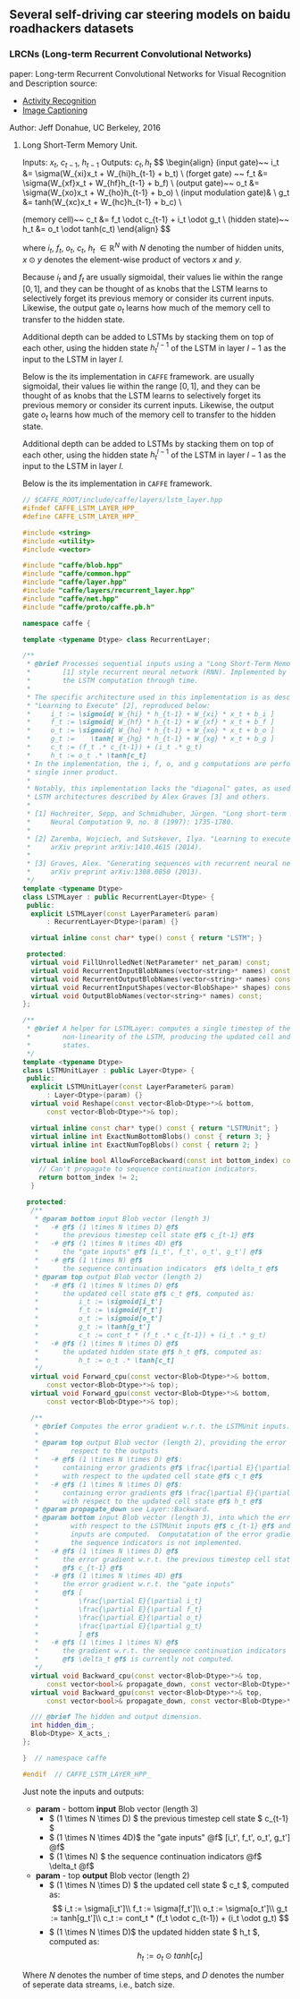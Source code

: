 ## Several self-driving car steering models on baidu roadhackers datasets

### LRCNs (Long-term Recurrent Convolutional Networks)

paper: Long-term Recurrent Convolutional Networks for Visual Recognition and Description
source: 
- [Activity Recognition](https://github.com/LisaAnne/lisa-caffe-public)
- [Image Captioning](https://github.com/jeffdonahue/caffe/tree/recurrent/examples)

Author: Jeff Donahue, UC Berkeley, 2016

1. Long Short-Term Memory Unit.

    Inputs: $x_t, ~c_{t-1}, ~h_{t-1}$
    Outputs: $c_t, h_t$
    $$
    \begin{align}
    (input gate)~~    i_t  &= \sigma(W_{xi}x_t + W_{hi}h_{t-1} + b_t) \\
    (forget gate) ~~  f_t  &= \sigma(W_{xf}x_t + W_{hf}h_{t-1} + b_f) \\
    (output gate)~~   o_t  &= \sigma(W_{xo}x_t + W_{ho}h_{t-1} + b_o) \\
    (input modulation gate)& \\
                      g_t  &= tanh(W_{xc}x_t + W_{hc}h_{t-1} + b_c) \\

    (memory cell)~~   c_t  &= f_t \odot c_{t-1} + i_t \odot g_t \\
    (hidden state)~~  h_t  &= o_t \odot tanh(c_t)
    \end{align}
    $$

    where $i_t,~f_t,~o_t,~c_t,~h_t~\in\mathbb{R}^N$ with $N$ denoting the number of hidden units, $x\odot y$ denotes the element-wise product of vectors $x$ and $y$.

    Because $i_t$ and $f_t$ are usually sigmoidal, their values lie within the range $[0, 1]$, and they can be thought of as knobs that the LSTM learns to selectively forget its previous memory or consider its current inputs. Likewise, the output gate $o_t$ learns how much of the memory cell to transfer to the hidden state.

    Additional depth can be added to LSTMs by stacking them on top of each other, using the hidden state $h_t^{l-1}$ of the LSTM in layer $l-1$ as the input to the LSTM in layer $l$.

    Below is the its implementation in `CAFFE` framework. are usually sigmoidal, their values lie within the range $[0, 1]$, and they can be thought of as knobs that the LSTM learns to selectively forget its previous memory or consider its current inputs. Likewise, the output gate $o_t$ learns how much of the memory cell to transfer to the hidden state.

    Additional depth can be added to LSTMs by stacking them on top of each other, using the hidden state $h_t^{l-1}$ of the LSTM in layer $l-1$ as the input to the LSTM in layer $l$.

    Below is the its implementation in `CAFFE` framework.

    ```c++
    // $CAFFE_ROOT/include/caffe/layers/lstm_layer.hpp
    #ifndef CAFFE_LSTM_LAYER_HPP_
    #define CAFFE_LSTM_LAYER_HPP_

    #include <string>
    #include <utility>
    #include <vector>

    #include "caffe/blob.hpp"
    #include "caffe/common.hpp"
    #include "caffe/layer.hpp"
    #include "caffe/layers/recurrent_layer.hpp"
    #include "caffe/net.hpp"
    #include "caffe/proto/caffe.pb.h"

    namespace caffe {

    template <typename Dtype> class RecurrentLayer;

    /**
     * @brief Processes sequential inputs using a "Long Short-Term Memory" (LSTM)
     *        [1] style recurrent neural network (RNN). Implemented by unrolling
     *        the LSTM computation through time.
     *
     * The specific architecture used in this implementation is as described in
     * "Learning to Execute" [2], reproduced below:
     *     i_t := \sigmoid[ W_{hi} * h_{t-1} + W_{xi} * x_t + b_i ]
     *     f_t := \sigmoid[ W_{hf} * h_{t-1} + W_{xf} * x_t + b_f ]
     *     o_t := \sigmoid[ W_{ho} * h_{t-1} + W_{xo} * x_t + b_o ]
     *     g_t :=    \tanh[ W_{hg} * h_{t-1} + W_{xg} * x_t + b_g ]
     *     c_t := (f_t .* c_{t-1}) + (i_t .* g_t)
     *     h_t := o_t .* \tanh[c_t]
     * In the implementation, the i, f, o, and g computations are performed as a
     * single inner product.
     *
     * Notably, this implementation lacks the "diagonal" gates, as used in the
     * LSTM architectures described by Alex Graves [3] and others.
     *
     * [1] Hochreiter, Sepp, and Schmidhuber, Jürgen. "Long short-term memory."
     *     Neural Computation 9, no. 8 (1997): 1735-1780.
     *
     * [2] Zaremba, Wojciech, and Sutskever, Ilya. "Learning to execute."
     *     arXiv preprint arXiv:1410.4615 (2014).
     *
     * [3] Graves, Alex. "Generating sequences with recurrent neural networks."
     *     arXiv preprint arXiv:1308.0850 (2013).
     */
    template <typename Dtype>
    class LSTMLayer : public RecurrentLayer<Dtype> {
     public:
      explicit LSTMLayer(const LayerParameter& param)
          : RecurrentLayer<Dtype>(param) {}

      virtual inline const char* type() const { return "LSTM"; }

     protected:
      virtual void FillUnrolledNet(NetParameter* net_param) const;
      virtual void RecurrentInputBlobNames(vector<string>* names) const;
      virtual void RecurrentOutputBlobNames(vector<string>* names) const;
      virtual void RecurrentInputShapes(vector<BlobShape>* shapes) const;
      virtual void OutputBlobNames(vector<string>* names) const;
    };

    /**
     * @brief A helper for LSTMLayer: computes a single timestep of the
     *        non-linearity of the LSTM, producing the updated cell and hidden
     *        states.
     */
    template <typename Dtype>
    class LSTMUnitLayer : public Layer<Dtype> {
     public:
      explicit LSTMUnitLayer(const LayerParameter& param)
          : Layer<Dtype>(param) {}
      virtual void Reshape(const vector<Blob<Dtype>*>& bottom,
          const vector<Blob<Dtype>*>& top);

      virtual inline const char* type() const { return "LSTMUnit"; }
      virtual inline int ExactNumBottomBlobs() const { return 3; }
      virtual inline int ExactNumTopBlobs() const { return 2; }

      virtual inline bool AllowForceBackward(const int bottom_index) const {
        // Can't propagate to sequence continuation indicators.
        return bottom_index != 2;
      }

     protected:
      /**
       * @param bottom input Blob vector (length 3)
       *   -# @f$ (1 \times N \times D) @f$
       *      the previous timestep cell state @f$ c_{t-1} @f$
       *   -# @f$ (1 \times N \times 4D) @f$
       *      the "gate inputs" @f$ [i_t', f_t', o_t', g_t'] @f$
       *   -# @f$ (1 \times N) @f$
       *      the sequence continuation indicators  @f$ \delta_t @f$
       * @param top output Blob vector (length 2)
       *   -# @f$ (1 \times N \times D) @f$
       *      the updated cell state @f$ c_t @f$, computed as:
       *          i_t := \sigmoid[i_t']
       *          f_t := \sigmoid[f_t']
       *          o_t := \sigmoid[o_t']
       *          g_t := \tanh[g_t']
       *          c_t := cont_t * (f_t .* c_{t-1}) + (i_t .* g_t)
       *   -# @f$ (1 \times N \times D) @f$
       *      the updated hidden state @f$ h_t @f$, computed as:
       *          h_t := o_t .* \tanh[c_t]
       */
      virtual void Forward_cpu(const vector<Blob<Dtype>*>& bottom,
          const vector<Blob<Dtype>*>& top);
      virtual void Forward_gpu(const vector<Blob<Dtype>*>& bottom,
          const vector<Blob<Dtype>*>& top);

      /**
       * @brief Computes the error gradient w.r.t. the LSTMUnit inputs.
       *
       * @param top output Blob vector (length 2), providing the error gradient with
       *        respect to the outputs
       *   -# @f$ (1 \times N \times D) @f$:
       *      containing error gradients @f$ \frac{\partial E}{\partial c_t} @f$
       *      with respect to the updated cell state @f$ c_t @f$
       *   -# @f$ (1 \times N \times D) @f$:
       *      containing error gradients @f$ \frac{\partial E}{\partial h_t} @f$
       *      with respect to the updated cell state @f$ h_t @f$
       * @param propagate_down see Layer::Backward.
       * @param bottom input Blob vector (length 3), into which the error gradients
       *        with respect to the LSTMUnit inputs @f$ c_{t-1} @f$ and the gate
       *        inputs are computed.  Computatation of the error gradients w.r.t.
       *        the sequence indicators is not implemented.
       *   -# @f$ (1 \times N \times D) @f$
       *      the error gradient w.r.t. the previous timestep cell state
       *      @f$ c_{t-1} @f$
       *   -# @f$ (1 \times N \times 4D) @f$
       *      the error gradient w.r.t. the "gate inputs"
       *      @f$ [
       *          \frac{\partial E}{\partial i_t}
       *          \frac{\partial E}{\partial f_t}
       *          \frac{\partial E}{\partial o_t}
       *          \frac{\partial E}{\partial g_t}
       *          ] @f$
       *   -# @f$ (1 \times 1 \times N) @f$
       *      the gradient w.r.t. the sequence continuation indicators
       *      @f$ \delta_t @f$ is currently not computed.
       */
      virtual void Backward_cpu(const vector<Blob<Dtype>*>& top,
          const vector<bool>& propagate_down, const vector<Blob<Dtype>*>& bottom);
      virtual void Backward_gpu(const vector<Blob<Dtype>*>& top,
          const vector<bool>& propagate_down, const vector<Blob<Dtype>*>& bottom);

      /// @brief The hidden and output dimension.
      int hidden_dim_;
      Blob<Dtype> X_acts_;
    };

    }  // namespace caffe

    #endif  // CAFFE_LSTM_LAYER_HPP_
    ```

    Just note the inputs and outputs:
	- **param** - bottom **input** Blob vector (length 3)
		- $ (1 \times N \times D) $
		 	the previous timestep cell state $ c_{t-1} $
		- $ (1 \times N \times 4D)$
		 the "gate inputs" @f$ [i_t', f_t', o_t', g_t'] @f$
		- $ (1 \times N) $
		 the sequence continuation indicators  @f$ \delta_t @f$
	- **param** - top **output** Blob vector (length 2)
		- $ (1 \times N \times D) $
		 the updated cell state $ c_t $, computed as:
			 $$
			 i_t := \sigma[i_t']\\
			 f_t := \sigma[f_t']\\
			 o_t := \sigma[o_t']\\
			 g_t := tanh[g_t']\\
			 c_t := cont_t * (f_t \odot c_{t-1}) + (i_t \odot g_t)
			 $$
		- $ (1 \times N \times D)$
		 the updated hidden state $ h_t $, computed as:
			 $$h_t := o_t \odot tanh[c_t]$$
			 
	Where $N$ denotes the number of time steps, and $D$ denotes the number of seperate data streams, i.e., batch size.